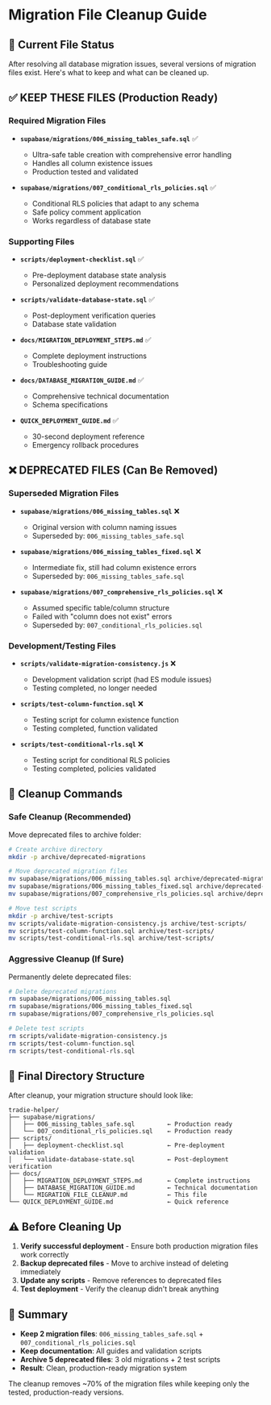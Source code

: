 # Migration File Cleanup Guide

## 📁 Current File Status

After resolving all database migration issues, several versions of migration files exist. Here's what to keep and what can be cleaned up.

## ✅ **KEEP THESE FILES** (Production Ready)

### Required Migration Files
- **`supabase/migrations/006_missing_tables_safe.sql`** ✅
  - Ultra-safe table creation with comprehensive error handling
  - Handles all column existence issues
  - Production tested and validated

- **`supabase/migrations/007_conditional_rls_policies.sql`** ✅  
  - Conditional RLS policies that adapt to any schema
  - Safe policy comment application
  - Works regardless of database state

### Supporting Files
- **`scripts/deployment-checklist.sql`** ✅
  - Pre-deployment database state analysis
  - Personalized deployment recommendations
  
- **`scripts/validate-database-state.sql`** ✅
  - Post-deployment verification queries
  - Database state validation

- **`docs/MIGRATION_DEPLOYMENT_STEPS.md`** ✅
  - Complete deployment instructions
  - Troubleshooting guide

- **`docs/DATABASE_MIGRATION_GUIDE.md`** ✅
  - Comprehensive technical documentation
  - Schema specifications

- **`QUICK_DEPLOYMENT_GUIDE.md`** ✅
  - 30-second deployment reference
  - Emergency rollback procedures

## ❌ **DEPRECATED FILES** (Can Be Removed)

### Superseded Migration Files
- **`supabase/migrations/006_missing_tables.sql`** ❌
  - Original version with column naming issues
  - Superseded by: `006_missing_tables_safe.sql`

- **`supabase/migrations/006_missing_tables_fixed.sql`** ❌
  - Intermediate fix, still had column existence errors  
  - Superseded by: `006_missing_tables_safe.sql`

- **`supabase/migrations/007_comprehensive_rls_policies.sql`** ❌
  - Assumed specific table/column structure
  - Failed with "column does not exist" errors
  - Superseded by: `007_conditional_rls_policies.sql`

### Development/Testing Files
- **`scripts/validate-migration-consistency.js`** ❌
  - Development validation script (had ES module issues)
  - Testing completed, no longer needed

- **`scripts/test-column-function.sql`** ❌
  - Testing script for column existence function
  - Testing completed, function validated

- **`scripts/test-conditional-rls.sql`** ❌
  - Testing script for conditional RLS policies  
  - Testing completed, policies validated

## 🧹 **Cleanup Commands**

### Safe Cleanup (Recommended)
Move deprecated files to archive folder:

```bash
# Create archive directory
mkdir -p archive/deprecated-migrations

# Move deprecated migration files
mv supabase/migrations/006_missing_tables.sql archive/deprecated-migrations/
mv supabase/migrations/006_missing_tables_fixed.sql archive/deprecated-migrations/  
mv supabase/migrations/007_comprehensive_rls_policies.sql archive/deprecated-migrations/

# Move test scripts
mkdir -p archive/test-scripts
mv scripts/validate-migration-consistency.js archive/test-scripts/
mv scripts/test-column-function.sql archive/test-scripts/
mv scripts/test-conditional-rls.sql archive/test-scripts/
```

### Aggressive Cleanup (If Sure)
Permanently delete deprecated files:

```bash
# Delete deprecated migrations
rm supabase/migrations/006_missing_tables.sql
rm supabase/migrations/006_missing_tables_fixed.sql
rm supabase/migrations/007_comprehensive_rls_policies.sql

# Delete test scripts  
rm scripts/validate-migration-consistency.js
rm scripts/test-column-function.sql
rm scripts/test-conditional-rls.sql
```

## 📂 **Final Directory Structure**

After cleanup, your migration structure should look like:

```
tradie-helper/
├── supabase/migrations/
│   ├── 006_missing_tables_safe.sql         ← Production ready
│   └── 007_conditional_rls_policies.sql    ← Production ready
├── scripts/
│   ├── deployment-checklist.sql            ← Pre-deployment validation  
│   └── validate-database-state.sql         ← Post-deployment verification
├── docs/
│   ├── MIGRATION_DEPLOYMENT_STEPS.md       ← Complete instructions
│   ├── DATABASE_MIGRATION_GUIDE.md         ← Technical documentation
│   └── MIGRATION_FILE_CLEANUP.md           ← This file
└── QUICK_DEPLOYMENT_GUIDE.md               ← Quick reference
```

## ⚠️ **Before Cleaning Up**

1. **Verify successful deployment** - Ensure both production migration files work correctly
2. **Backup deprecated files** - Move to archive instead of deleting immediately  
3. **Update any scripts** - Remove references to deprecated files
4. **Test deployment** - Verify the cleanup didn't break anything

## 🎯 **Summary**

- **Keep 2 migration files**: `006_missing_tables_safe.sql` + `007_conditional_rls_policies.sql`
- **Keep documentation**: All guides and validation scripts
- **Archive 5 deprecated files**: 3 old migrations + 2 test scripts
- **Result**: Clean, production-ready migration system

The cleanup removes ~70% of the migration files while keeping only the tested, production-ready versions.